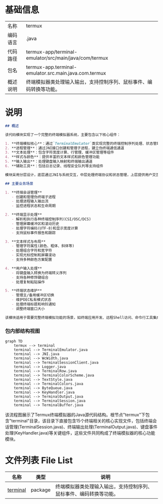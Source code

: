 # 基础信息

|      |      |
|------|------|
| 名称 | termux |
| 编码语言 | .java |
| 代码路径 | termux-app/terminal-emulator/src/main/java/com/termux |
| 包名 | termux-app.terminal-emulator.src.main.java.com.termux |
| 概述说明 | 终端模拟器类处理输入输出，支持控制序列、鼠标事件、编码转换等功能。 |

# 说明

```markdown
## 概述

该代码模块实现了一个完整的终端模拟器系统，主要包含以下核心组件：

1. **终端模拟核心**：通过`TerminalEmulator`类实现完整的终端控制序列处理、状态管理和输入输出功能
2. **进程管理**：通过JNI接口创建和管理子进程，建立伪终端通信通道
3. **文本处理**：包含字符宽度计算、行管理、缓冲区管理等组件
4. **样式与颜色**：提供丰富的文本样式和颜色管理功能
5. **输入输出**：处理键盘输入映射和终端输出通道
6. **辅助工具**：包括日志记录、线程安全队列等支持组件

模块采用分层设计，底层通过JNI与系统交互，中层处理终端协议和状态管理，上层提供用户交互接口，支持完整的终端模拟功能。

## 主要业务场景

1. **终端会话管理**
   - 创建和管理伪终端子进程
   - 处理进程输入输出流
   - 监控进程状态和生命周期

2. **终端显示处理**
   - 解析和执行各种终端控制序列(CSI/OSC/DCS)
   - 管理屏幕缓冲区和滚动历史
   - 处理字符编码(UTF-8)和显示宽度计算
   - 支持鼠标事件报告和跟踪

3. **文本样式与布局**
   - 管理字符属性(颜色、粗体、斜体等)
   - 处理组合字符和宽字符
   - 实现光标控制和屏幕滚动
   - 支持多种颜色方案配置

4. **用户输入处理**
   - 将键盘输入转换为终端转义序列
   - 支持各种修饰键组合
   - 处理复制粘贴操作

5. **终端状态维护**
   - 管理主/备用缓冲区切换
   - 维护DEC私有模式状态
   - 处理终端标题和响铃通知
   - 调整终端窗口大小

该模块适用于需要完整终端模拟功能的场景，如终端应用开发、远程Shell访问、命令行工具集成等，提供了从底层进程管理到高层用户交互的完整解决方案。
```


### 包内部结构视图

```mermaid
graph TD
    termux --> terminal
    terminal --> TerminalEmulator.java
    terminal --> JNI.java
    terminal --> WcWidth.java
    terminal --> TerminalSessionClient.java
    terminal --> Logger.java
    terminal --> TerminalRow.java
    terminal --> TerminalColorScheme.java
    terminal --> TextStyle.java
    terminal --> TerminalColors.java
    terminal --> ByteQueue.java
    terminal --> KeyHandler.java
    terminal --> TerminalOutput.java
    terminal --> TerminalSession.java
    terminal --> TerminalBuffer.java
```

该流程图展示了Termux终端模拟器的Java源代码结构。根节点"termux"下包含"terminal"目录，该目录下直接包含15个终端相关的核心实现文件，包括终端会话管理(TerminalSession.java)、终端输出处理(TerminalOutput.java)、键盘事件处理(KeyHandler.java)等关键组件，这些文件共同构成了终端模拟器的核心功能模块。

# 文件列表 File List

| 名称   | 类型  | 说明 |
|-------|------|-------------|
| [terminal](terminal/_module.md) | package | 终端模拟器类处理输入输出，支持控制序列、鼠标事件、编码转换等功能。 |


